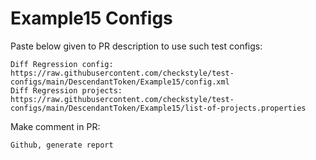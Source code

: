 # Example15 Configs
Paste below given to PR description to use such test configs:
```
Diff Regression config: https://raw.githubusercontent.com/checkstyle/test-configs/main/DescendantToken/Example15/config.xml
Diff Regression projects: https://raw.githubusercontent.com/checkstyle/test-configs/main/DescendantToken/Example15/list-of-projects.properties
```
Make comment in PR:
```
Github, generate report
```
